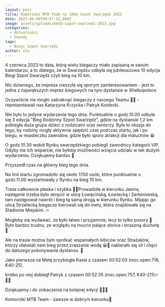 ```yaml
---
layout: post
title: Komorniki MTB Team na 10km Szpot Swarzędz 2023
date: 2023-06-09T08:57:52.400Z
image: assets/uploads/kmtb-szpot-swarzedz-2023.jpg
categories:
  - Aktualności
  - Zawody
tags:
  - Biegi Szpot Swarzędz
author: ola
---
```

4 czerwca 2023 to data, którą wielu biegaczy miało zapisaną w swoim kalendarzu, a to dlatego, że w Swarzędzu odbyła się jubileuszowa 10 edycja Biegi Szpot Swarzędz czyli bieg na 10 km.
<!--more-->

Nic dziwnego, że impreza cieszyła się sporym zainteresowaniem - jest to jedna z największych imprez biegowych na tym dystansie w Wielkopolsce.

Oczywiście nie mogło zabraknąć biegaczy z naszego Teamu 💚🖤 - reprezentowali nas Katarzyna Krzycka i Patryk Kostecki.

Nie było to jedyne wydarzenie tego dnia. Punktualnie o godz.10.00 odbyła się 3 edycja "Bieg Rodzinny Szpot Swarzędz", gdzie na dystansie 1,2 km pobiegła duża grupa dzieci z rodzicami oraz seniorzy. Była to okazja do tego, by rodziny mogły aktywnie spędzić czas podczas startu, jak i po biegu, w miasteczku zawodów, gdzie było sporo atrakcji dla maluchów 😀

O godz.10.30 wokół Rynku swarzędzkiego pobiegli zawodnicy kategorii VIP. Gdyby nie ich wsparcie, nie byłoby możliwości wzięcia udziału w tak dużym wydarzeniu. Dziękujemy bardzo 👏

Przyszedł czas na główny bieg tego dnia.

Na linii startu zgromadziło się około 1700 osób, które punktualnie o godz.11.00 wystartowały z Rynku na bieg 10 km. 

Trasa całkowicie płaska i szybka 💪🔥Prowadziła w kierunku Jasina, następnie trzeba było skręcić w ulicę Łowęcińską, Łowiecką i Sarbinowską, tam następował nawrót i bieg tą samą drogą w kierunku Rynku. Mijając go ulicą Strzelecką biegacze kierowali się do mety, która znajdowała się na Stadionie Miejskim. 🔥

Mogłoby się wydawać, że było łatwo i przyjemnie, lecz to tylko pozory 🤭 Było bardzo trudno, ze względu na mocno palące słońce i straszną duchotę 🥵

Ale na trasie można było spotkać wspaniałych kibiców oraz Strażaków, którzy ułatwiali nam bieg przez zraszanie wodą 😀👏 nabierało się sił i chęci do dalszego pokonywania dystansu. 💪

Jako pierwsza na Metę przybiegła Kasia z czasem 00:52:03 (msc.open:718, K40-25),

krótko po niej dobiegł Patryk z czasem 00:52:35 (msc.open:757, K40-211)🔥💚🖤

Dziękujemy i do zobaczenia na kolejnej edycji 💪🔥😀

Komorniki MTB Team - zawsze w dobrym kierunku🙂 